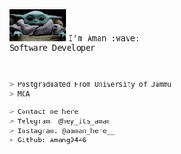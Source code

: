 <img src="https://github.com/hargun79/hargun79/blob/master/Assets/hi.gif" style="width: 100px;">
  <samp>
    I'm Aman :wave:
    <br />
    Software Developer <br>
  </samp>
  <br />

````bash

> Postgraduated From University of Jammu
> MCA
````
````bash
> Contact me here
> Telegram: @hey_its_aman
> Instagram: @aaman_here__
> Github: Amang9446

````
